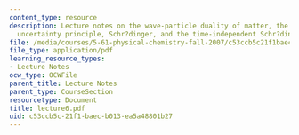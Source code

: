 ```yaml
---
content_type: resource
description: Lecture notes on the wave-particle duality of matter, the Heisenberg
  uncertainty principle, Schr?dinger, and the time-independent Schr?dinger equation.
file: /media/courses/5-61-physical-chemistry-fall-2007/c53ccb5c21f1baecb013ea5a48801b27_lecture6.pdf
file_type: application/pdf
learning_resource_types:
- Lecture Notes
ocw_type: OCWFile
parent_title: Lecture Notes
parent_type: CourseSection
resourcetype: Document
title: lecture6.pdf
uid: c53ccb5c-21f1-baec-b013-ea5a48801b27
---
```

